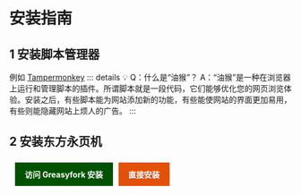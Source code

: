 # 安装指南
## 1 安装脚本管理器
例如 [Tampermonkey](https://www.tampermonkey.net/?locale=zh)
::: details 💡 Q：什么是“油猴”？
A：“油猴”是一种在浏览器上运行和管理脚本的插件。所谓脚本就是一段代码，它们能够优化您的网页浏览体验。安装之后，有些脚本能为网站添加新的功能，有些能使网站的界面更加易用，有些则能隐藏网站上烦人的广告。
:::
## 2 安装东方永页机
<div style="display: flex"><a style="transition: box-shadow .2s; display: inline-block; background-color: #005200; padding: 0.7rem 1.1rem; color: #fff; text-decoration: none; font-weight: 700; height: fit-content; margin: 6px 0 0 10px;" href="https://greasyfork.org/zh-CN/scripts/438684-pagetual">访问 Greasyfork 安装</a><a style="transition: box-shadow .2s; display: inline-block; background-color: #e2510a; padding: 0.7rem 1.1rem; color: #fff; text-decoration: none; font-weight: 700; height: fit-content; margin: 6px 0 0 10px;" href="https://raw.githubusercontent.com/hoothin/UserScripts/master/Pagetual/pagetual.user.js">直接安装</a></div>